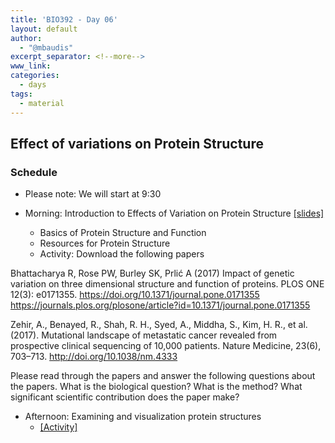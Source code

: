 ```yaml
---
title: 'BIO392 - Day 06'
layout: default
author:
  - "@mbaudis"
excerpt_separator: <!--more-->
www_link: 
categories:
  - days
tags:
  - material
---
```


## Effect of variations on Protein Structure

### Schedule
* Please note: We will start at 9:30

* Morning: Introduction to Effects of Variation on Protein Structure [[slides]](https://github.com/compbiozurich/UZH-BIO392/course-material/2019/bio392_lecture1.pdf)
   - Basics of Protein Structure and Function
   - Resources for Protein Structure
   - Activity: 
Download the following papers

Bhattacharya R, Rose PW, Burley SK, Prlić A (2017) Impact of genetic variation on three dimensional structure and function of proteins. PLOS ONE 12(3): e0171355. https://doi.org/10.1371/journal.pone.0171355
https://journals.plos.org/plosone/article?id=10.1371/journal.pone.0171355

Zehir, A., Benayed, R., Shah, R. H., Syed, A., Middha, S., Kim, H. R., et al. (2017). Mutational landscape of metastatic cancer revealed from prospective clinical sequencing of 10,000 patients. Nature Medicine, 23(6), 703–713. http://doi.org/10.1038/nm.4333

Please read through the papers and answer the following questions about the papers.
What is the biological question?
What is the method?
What significant scientific contribution does the paper make?

* Afternoon: Examining and visualization protein structures
  - [[Activity]](https://github.com/compbiozurich/UZH-BIO392/course-material/2019/Protein_Structure_Activity.pdf)
